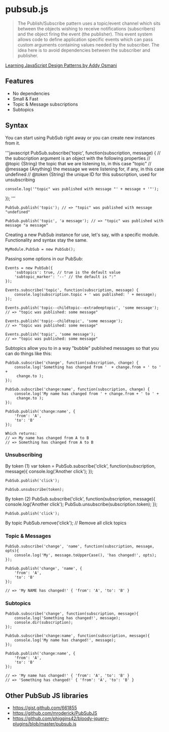 pubsub.js
=========

> The Publish/Subscribe pattern uses a topic/event channel which sits between the objects wishing to receive notifications (subscribers) and the object firing the event (the publisher). This event system allows code to define application specific events which can pass custom arguments containing values needed by the subscriber. The idea here is to avoid dependencies between the subscriber and publisher.

[Learning JavaScript Design Patterns by Addy Osmani](http://addyosmani.com/resources/essentialjsdesignpatterns/book/#observerpatternjavascript)

## Features
* No dependencies
* Small & Fast
* Topic &amp; Message subscriptions
* Subtopics

## Syntax

You can start using PubSub right away or you can create new instances from it.

'''javascript
PubSub.subscribe('topic', function(subscription, message) {
    // the subscription argument is an object with the following properties
    // @topic {String} the topic that we are listening to, in this case "topic"
    // @message {Anything} the message we were listening for, if any, in this case undefined
    // @token {String} the unique ID for this subscription, used for unsubscribing

    console.log('"topic" was published with message "' + message + '"');
});
'''


    PubSub.publish('topic'); // => "topic" was published with message "undefined"

    PubSub.publish('topic', 'a message'); // => "topic" was published with message "a message"

Creating a new PubSub instance for use, let's say, with a specific module.
Functionality and syntax stay the same.

    MyModule.PubSub = new PubSub();

Passing some options in our PubSub:

    Events = new PubSub({
        'subtopics': true, // true is the default value
        'subtopic_marker': '--' // the default is ":"
    });

    Events.subscribe('topic', function(subscription, message) {
        console.log(subscription.topic + ' was published: ' + message);
    });

    Events.publish('topic--childtopic--extradeeptopic', 'some message');
    // => "topic was published: some message"

    Events.publish('topic--childtopic', 'some message');
    // => "topic was published: some message"

    Events.publish('topic', 'some message');
    // => "topic was published: some message"

Subtopics allow you to in a way "bubble" published messages so that you can
do things like this:

    PubSub.subscribe('change', function(subscription, change) {
        console.log('Something has changed from '  + change.from + ' to ' +
         change.to );
    });

    PubSub.subscribe('change:name', function(subscription, change) {
        console.log('My name has changed from ' + change.from + ' to ' +
         change.to );
    });

    PubSub.publish('change:name', {
        'from': 'A',
        'to': 'B'
    });

    Which returns:
    // => My name has changed from A to B
    // => Something has changed from A to B


### Unsubscribing
By token (1)
    var token = PubSub.subscribe('click', function(subscription, message){
        console.log('Another click');
    });

    PubSub.publish('click');

    PubSub.unsubscribe(token);

By token (2)
    PubSub.subscribe('click', function(subscription, message){
        console.log('Another click');
        PubSub.unsubscribe(subscription.token);
    });

    PubSub.publish('click');

By topic
    PubSub.remove('click'); // Remove all click topics


### Topic &amp; Messages

    PubSub.subscribe('change', 'name', function(subscription, message, opts){
        console.log('My', message.toUpperCase(), 'has changed!', opts);
    });

    PubSub.publish('change', 'name', {
        'from': 'A',
        'to': 'B'
    });

    // => 'My NAME has changed!' { 'from': 'A', 'to': 'B' }

### Subtopics

    PubSub.subscribe('change', function(subscription, message){
        console.log('Something has changed!', message);
        console.dir(subscription);
    });

    PubSub.subscribe('change:name', function(subscription, message){
        console.log('My name has changed!', message);
    });

    PubSub.publish('change:name', {
        'from': 'A',
        'to': 'B'
    });

    // => 'My name has changed!' { 'from': 'A', 'to': 'B' }
    // => 'Something has changed!' { 'from': 'A', 'to': 'B' }


## Other PubSub JS libraries
* https://gist.github.com/661855
* https://github.com/mroderick/PubSubJS
* https://github.com/phiggins42/bloody-jquery-plugins/blob/master/pubsub.js
